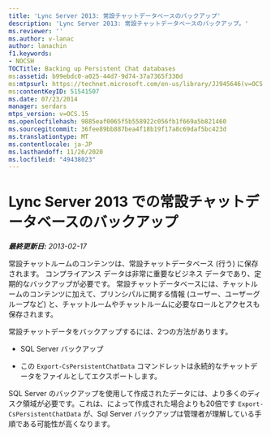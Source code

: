 ```yaml
---
title: 'Lync Server 2013: 常設チャットデータベースのバックアップ'
description: 'Lync Server 2013: 常設チャットデータベースのバックアップ。'
ms.reviewer: ''
ms.author: v-lanac
author: lanachin
f1.keywords:
- NOCSH
TOCTitle: Backing up Persistent Chat databases
ms:assetid: b99ebdc0-a025-44d7-9d74-37a7365f330d
ms:mtpsurl: https://technet.microsoft.com/en-us/library/JJ945646(v=OCS.15)
ms:contentKeyID: 51541507
ms.date: 07/23/2014
manager: serdars
mtps_version: v=OCS.15
ms.openlocfilehash: 9885eaf0065f5b558922c056fb1f669a5b821460
ms.sourcegitcommit: 36fee89bb887bea4f18b19f17a8c69daf5bc423d
ms.translationtype: MT
ms.contentlocale: ja-JP
ms.lasthandoff: 11/26/2020
ms.locfileid: "49438023"
---
```

# <a name="backing-up-persistent-chat-databases-in-lync-server-2013"></a>Lync Server 2013 での常設チャットデータベースのバックアップ

<div data-xmlns="http://www.w3.org/1999/xhtml">

<div class="topic" data-xmlns="http://www.w3.org/1999/xhtml" data-msxsl="urn:schemas-microsoft-com:xslt" data-cs="https://msdn.microsoft.com/">

<div data-asp="https://msdn2.microsoft.com/asp">



</div>

<div id="mainSection">

<div id="mainBody">

<span> </span>

_**最終更新日:** 2013-02-17_

常設チャットルームのコンテンツは、常設チャットデータベース (行う) に保存されます。 コンプライアンス データは非常に重要なビジネス データであり、定期的なバックアップが必要です。 常設チャットデータベースには、チャットルームのコンテンツに加えて、プリンシパルに関する情報 (ユーザー、ユーザーグループなど) と、チャットルームやチャットルームに必要なロールとアクセスも保存されます。

常設チャットデータをバックアップするには、2つの方法があります。

  - SQL Server バックアップ

  - この `Export-CsPersistentChatData` コマンドレットは永続的なチャットデータをファイルとしてエクスポートします。

SQL Server のバックアップを使用して作成されたデータには、より多くのディスク領域が必要です。これは、によって作成された場合よりも20倍です `Export-CsPersistentChatData` が、Sql Server バックアップは管理者が理解している手順である可能性が高くなります。

</div>

<span> </span>

</div>

</div>

</div>


